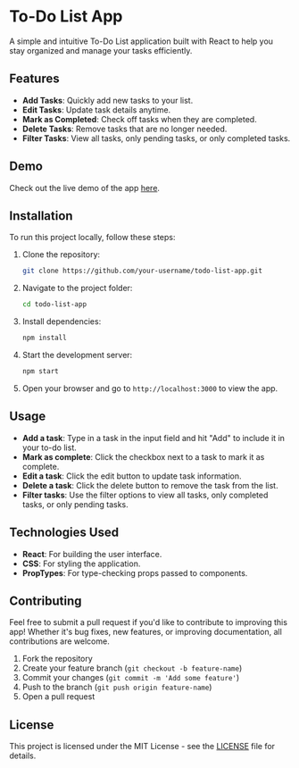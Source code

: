 
# To-Do List App

A simple and intuitive To-Do List application built with React to help you stay organized and manage your tasks efficiently.

## Features

- **Add Tasks**: Quickly add new tasks to your list.
- **Edit Tasks**: Update task details anytime.
- **Mark as Completed**: Check off tasks when they are completed.
- **Delete Tasks**: Remove tasks that are no longer needed.
- **Filter Tasks**: View all tasks, only pending tasks, or only completed tasks.

## Demo

Check out the live demo of the app [here](#).

## Installation

To run this project locally, follow these steps:

1. Clone the repository:
   ```bash
   git clone https://github.com/your-username/todo-list-app.git
   ```

2. Navigate to the project folder:
   ```bash
   cd todo-list-app
   ```

3. Install dependencies:
   ```bash
   npm install
   ```

4. Start the development server:
   ```bash
   npm start
   ```

5. Open your browser and go to `http://localhost:3000` to view the app.

## Usage

- **Add a task**: Type in a task in the input field and hit "Add" to include it in your to-do list.
- **Mark as complete**: Click the checkbox next to a task to mark it as complete.
- **Edit a task**: Click the edit button to update task information.
- **Delete a task**: Click the delete button to remove the task from the list.
- **Filter tasks**: Use the filter options to view all tasks, only completed tasks, or only pending tasks.

## Technologies Used

- **React**: For building the user interface.
- **CSS**: For styling the application.
- **PropTypes**: For type-checking props passed to components.

## Contributing

Feel free to submit a pull request if you'd like to contribute to improving this app! Whether it's bug fixes, new features, or improving documentation, all contributions are welcome.

1. Fork the repository
2. Create your feature branch (`git checkout -b feature-name`)
3. Commit your changes (`git commit -m 'Add some feature'`)
4. Push to the branch (`git push origin feature-name`)
5. Open a pull request

## License

This project is licensed under the MIT License - see the [LICENSE](LICENSE) file for details.
